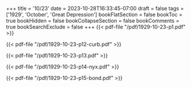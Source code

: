 +++
title = '10/23'
date = 2023-10-28T16:33:45-07:00
draft = false
tags = ['1929', 'October', 'Great Depression']
bookFlatSection = false
bookToc = true
bookHidden = false
bookCollapseSection = false
bookComments = true
bookSearchExclude = false
+++
{{< pdf-file "/pdf/1929-10-23-p1.pdf" >}}

{{< pdf-file "/pdf/1929-10-23-p12-curb.pdf" >}}

{{< pdf-file "/pdf/1929-10-23-p13.pdf" >}}

{{< pdf-file "/pdf/1929-10-23-p14-nyx.pdf" >}}

{{< pdf-file "/pdf/1929-10-23-p15-bond.pdf" >}}